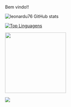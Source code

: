 Bem vindo!!


![leonardu76 GitHub stats](https://github-readme-stats.vercel.app/api?username=leonardu76&show_icons=true&theme=dracula)



[![Top Linguagens](https://github-readme-stats.vercel.app/api/top-langs/?username=leonardu76&layout=compact)](https://github.com/leonardu76/github-readme-stats)






<img style="margin: 0 auto" src="https://encrypted-tbn0.gstatic.com/images?q=tbn:ANd9GcQQ-NMt2VLwnzK1ooSQ59qdZt2snJFn58Kmll9Wi6JBU3cVqcLZJVMxcw7QiPh43-he4Hw&usqp=CAU" height="200">


[<img src="https://img.shields.io/badge/linkedin-%230077B5.svg?&style=for-the-badge&logo=linkedin&logoColor=white" />](https://www.linkedin.com/in/leonardo-oliveira-3b0446176/)
